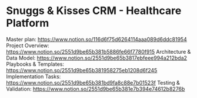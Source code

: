 # Snuggs & Kisses CRM - Healthcare Platform
Master plan: https://www.notion.so/116d6f75d6264114aaa089d6ddc81954
Project Overview: https://www.notion.so/2551d9be65b381b5886fe66f7780f915
Architecture & Data Model: https://www.notion.so/2551d9be65b3817ebfeee994a212bda2
Playbooks & Templates: https://www.notion.so/2551d9be65b381958275eb1208d6f245
Implementation Tasks: https://www.notion.so/2551d9be65b381bd9fa8c88e7b01523f
Testing & Validation: https://www.notion.so/2551d9be65b381e7b394e74612b8276b
